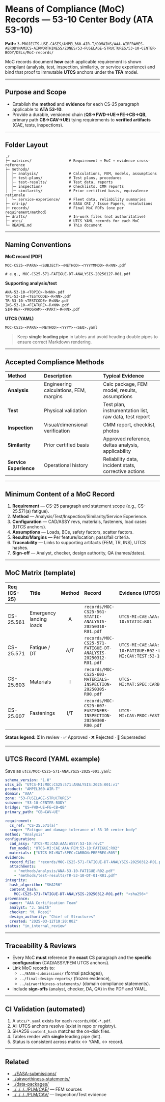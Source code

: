 # Means of Compliance (MoC) Records — 53-10 Center Body (ATA 53-10)
**Path:** `3-PROJECTS-USE-CASES/AMPEL360-AIR-T/DOMAINS/AAA-AIRFRAMES-AERODYNAMICS-AIRWORTHINESS/ZONES/53-FUSELAGE-STRUCTURES/53-10-CENTER-BODY/DELs/MoC-records/`

MoC records document **how** each applicable requirement is shown compliant (analysis, test, inspection, similarity, or service experience) and bind that proof to immutable **UTCS** anchors under the **TFA** model.

---

## Purpose and Scope
- Establish the **method** and **evidence** for each CS-25 paragraph applicable to **ATA 53-10**.
- Provide a durable, versioned chain (**QS→FWD→UE→FE→CB→QB**, primary path **CB→CAV→UE**) tying requirements to **verified artifacts** (CAE, tests, inspections).

---

## Folder Layout

```
./
├─ matrices/                 # Requirement ↔ MoC ↔ evidence cross-reference
├─ methods/
│  ├─ analysis/              # Calculations, FEM, models, assumptions
│  ├─ test-plans/            # Test plans, procedures
│  ├─ test-results/          # Test data, reports
│  ├─ inspection/            # Checklists, CMM reports
│  ├─ similarity/            # Prior certified basis, equivalence rationale
│  └─ service-experience/    # Fleet data, reliability summaries
├─ cri-ip/                   # EASA CRI / Issue Papers, resolutions
├─ records/                  # Final MoC PDFs (one per requirement/method)
├─ drafts/                   # In-work files (not authoritative)
├─ utcs/                     # UTCS YAML records for each MoC
└─ README.md                 # This document
```

---

## Naming Conventions

**MoC record (PDF)**
```
MOC-CS25-<PARA>-<SUBJECT>-<METHOD>-<YYYYMMDD>-R<NN>.pdf

# e.g., MOC-CS25-571-FATIGUE-DT-ANALYSIS-20250127-R01.pdf
```

**Supporting analysis/test**
```
ANA-53-10-<TOPIC>-R<NN>.pdf
TPL-53-10-<TESTCODE>-R<NN>.pdf
TR-53-10-<TESTCODE>-R<NN>.pdf
INS-53-10-<FEATURE>-R<NN>.pdf
SIM-REF-<PROGRAM>-<PART>-R<NN>.pdf
```

**UTCS (YAML)**
```
MOC-CS25-<PARA>-<METHOD>-<YYYY>-<SEQ>.yaml
```

> Keep **single leading pipe** in tables and avoid heading double pipes to ensure correct Markdown rendering.

---

## Accepted Compliance Methods

| Method | Description | Typical Evidence |
| :-- | :-- | :-- |
| **Analysis** | Engineering calculations, FEM, margins | Calc package, FEM model, results, assumptions |
| **Test** | Physical validation | Test plan, instrumentation list, raw data, test report |
| **Inspection** | Visual/dimensional verification | CMM report, checklist, photos |
| **Similarity** | Prior certified basis | Approved reference, deltas analysis, applicability |
| **Service Experience** | Operational history | Reliability data, incident stats, corrective actions |

---

## Minimum Content of a MoC Record
1. **Requirement** — CS-25 paragraph and statement scope (e.g., CS-25.571(a) fatigue).
2. **Method** — Analysis/Test/Inspection/Similarity/Service Experience.
3. **Configuration** — CAD/ASSY revs, materials, fasteners, load cases (UTCS anchors).
4. **Assumptions** — Loads, BCs, safety factors, scatter factors.
5. **Results/Margins** — Per feature/location; pass/fail criteria.
6. **Traceability** — Links to supporting artifacts (FEM, TR, INS), UTCS hashes.
7. **Sign-off** — Analyst, checker, design authority, QA (names/dates).

---

## MoC Matrix (template)

| Req (CS-25) | Title | Method | Record | Evidence (UTCS) | Status |
| :-- | :-- | :--: | :-- | :-- | :--: |
| CS-25.561 | Emergency landing loads | A | `records/MOC-CS25-561-STATIC-ANALYSIS-20250310-R01.pdf` | `UTCS-MI:CAE:AAA:FEM:53-10:STATIC:R01` | ✅ |
| CS-25.571 | Fatigue / DT | A/T | `records/MOC-CS25-571-FATIGUE-DT-ANALYSIS-20250312-R01.pdf` | `UTCS-MI:CAE:AAA:FEM:53-10:FATIGUE:R02` · `UTCS-MI:CAV:TEST:53-10:DT-01:R01` | ⏳ |
| CS-25.603 | Materials | I | `records/MOC-CS25-603-MATERIALS-INSPECTION-20250305-R00.pdf` | `UTCS-MI:MAT:SPEC:CARBON:PREPREG:R05` | ✅ |
| CS-25.607 | Fastenings | I/T | `records/MOC-CS25-607-FASTENERS-INSPECTION-20250308-R00.pdf` | `UTCS-MI:CAV:PROC:FASTENERS:QIP-H3` | ✅ |

**Status legend:** ⏳ In review · ✅ Approved · ❌ Rejected · 🔄 Superseded

---

## UTCS Record (YAML example)

Save as `utcs/MOC-CS25-571-ANALYSIS-2025-001.yaml`:

```yaml
schema_version: "1.0"
utcs_id: "UTCS-MI:MOC:CS25:571:ANALYSIS:2025:001:v1"
product: "AMPEL360-AIR-T"
domain: "AAA"
zone: "53-FUSELAGE-STRUCTURES"
subzone: "53-10-CENTER-BODY"
bridge: "QS→FWD→UE→FE→CB→QB"
primary_path: "CB→CAV→UE"

requirement:
  cs_ref: "CS-25.571(a)"
  scope: "Fatigue and damage tolerance of 53-10 center body"
method: "Analysis"
configuration:
  cad_assy: "UTCS-MI:CAD:AAA:ASSY:53-10:revC"
  fem_model: "UTCS-MI:CAE:AAA:FEM:53-10:FATIGUE:R02"
  materials: ["UTCS-MI:MAT:SPEC:CARBON:PREPREG:R05"]
evidence:
  record_file: "records/MOC-CS25-571-FATIGUE-DT-ANALYSIS-20250312-R01.pdf"
  attachments:
    - "methods/analysis/ANA-53-10-FATIGUE-R02.pdf"
    - "methods/test-results/TR-53-10-DT-01-R01.pdf"
integrity:
  hash_algorithm: "SHA256"
  content_hash:
    MOC-CS25-571-FATIGUE-DT-ANALYSIS-20250312-R01.pdf: "<sha256>"
provenance:
  owner: "AAA Certification Team"
  analyst: "J. Smith"
  checker: "M. Rossi"
  design_authority: "Chief of Structures"
  created: "2025-03-12T10:20:00Z"
status: "in_internal_review"
```

---

## Traceability & Reviews

* Every MoC **must** reference the **exact** CS paragraph and the **specific configuration** (CAD/ASSY/FEM UTCS anchors).
* Link MoC records to:
  * `../EASA-submissions/` (formal packages),
  * `../final-design-reports/` (frozen evidence),
  * `../airworthiness-statements/` (domain compliance statements).
* Include **sign-offs** (analyst, checker, DA, QA) in the PDF and YAML.

---

## CI Validation (automated)

1. A `utcs/*.yaml` exists for each `records/MOC-*.pdf`.
2. All UTCS anchors resolve (exist in repo or registry).
3. SHA256 `content_hash` matches the on-disk files.
4. Tables render with **single** leading pipe (lint).
5. Status is consistent across matrix ↔ YAML ↔ record.

---

## Related

* [../EASA-submissions/](../EASA-submissions/)
* [../airworthiness-statements/](../airworthiness-statements/)
* [../data-packages/](../data-packages/)
* [../../../../PLM/CAE/](../../../../PLM/CAE/) — FEM sources
* [../../../../PLM/CAV/](../../../../PLM/CAV/) — Inspection/Test evidence

